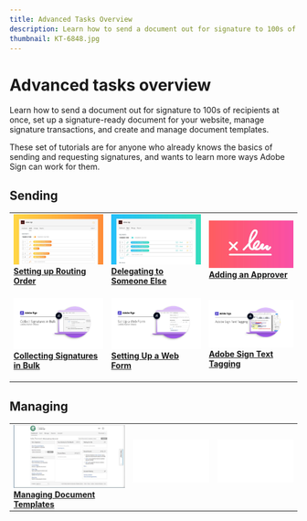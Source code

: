 ```yaml
---
title: Advanced Tasks Overview
description: Learn how to send a document out for signature to 100s of recipients at once, set up a signature-ready document for your website, manage signature transactions, and create and manage document templates
thumbnail: KT-6848.jpg
---
```


# Advanced tasks overview

Learn how to send a document out for signature to 100s of recipients at once, set up a signature-ready document for your website, manage signature transactions, and create and manage document templates. 

These set of tutorials are for anyone who already knows the basics of sending and requesting signatures, and wants to learn more ways Adobe Sign can work for them.

## Sending

<table>
<tr>
  <td>
    <a href="sign-advanced-users/setting-up-routing.md">
      <img alt="Setting up Routing Order" src="assets/Routing.png">
    </a>
    <div>
    <a href="sign-advanced-users/setting-up-routing.md"><strong>Setting up Routing Order</strong></a>
    </div>
    <br>
  </td>
  <td>
    <a href="sign-advanced-users/delegate-signature.md">
      <img alt="Delegating to Someone Else" src="assets/Delegating.png" />
    </a>  
    <div>
    <a href="sign-advanced-users/delegate-signature.md"><strong>Delegating to Someone Else</strong></a>
    </div>
    <br>
  </td>
  <td>
    <a href="sign-advanced-users/add-an-approver.md">
      <img alt="Adding an Approver" src="assets/Approver.png" />
    </a>
    <div>
    <a href="sign-advanced-users/add-an-approver.md"><strong>Adding an Approver</strong></a>
    </div>
    <br>
  </td>
</tr>
<tr>
  <td>
    <a href="sign-advanced-users/megasign.md">
      <img alt="Collecting Signatures in Bulk" src="assets/Megasign.png" />
    </a>
    <div>
    <a href="sign-advanced-users/megasign.md"><strong>Collecting Signatures in Bulk</strong></a>
    </div>
    <br>
  </td>
  <td>
    <a href="sign-advanced-users/webform.md">
      <img alt="Setting Up a Web Form" src="assets/Webform.png" />
    </a>
    <div>
    <a href="sign-advanced-users/webform.md"><strong>Setting Up a Web Form</strong></a>
    </div>
    <br>
  </td> 
  <td>
    <a href="sign-advanced-users/adobe-sign-text-tagging.md">
      <img alt="Adobe Sign Text Tagging" src="assets/Text-Tagging.png" />
  </a>
    <div>
    <a href="sign-advanced-users/adobe-sign-text-tagging.md"><strong>Adobe Sign Text Tagging</strong></a>
    </div>
    <br>
  </td> 
</table>

## Managing

<table>
<tr>
  <td>
    <a href="sign-advanced-users/edit-a-template.md">
      <img alt="Managing Document Templates" src="assets/ManageTemplate.png" />
    </a>
    <div>
    <a href="sign-advanced-users/edit-a-template.md"><strong>Managing Document Templates</strong></a>
    </div>
  <td>
    <img alt="Spacer" src="assets/Whitespacer.png" />
    <div>
    <br>
  </td>
  <td>
    <img alt="Spacer" src="assets/Whitespacer.png" />
    <div>
    <br>
  </td>
</tr>
</table>